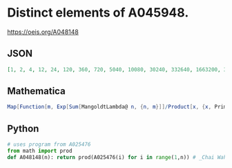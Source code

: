 # Distinct elements of A045948\.
https://oeis.org/A048148
## JSON
```JSON
[1, 2, 4, 12, 24, 120, 360, 720, 5040, 10080, 30240, 332640, 1663200, 3326400, 43243200, 129729600, 259459200, 4410806400, 30875644800, 586637251200, 1173274502400, 26985313555200, 134926567776000, 404779703328000, 11738611396512000, 363896953291872000]
```
## Mathematica
```Mathematica
Map[Function[m, Exp[Sum[MangoldtLambda@ n, {n, m}]]/Product[x, {x, Prime@ Range@ PrimePi@ m}]], Select[Range[10^3], Or[# == 1, And[PrimePowerQ@ #, ! PrimeQ@ #]] &] ] (* _Michael De Vlieger_, Aug 01 2017, after _Fred Daniel Kline_ at A045948 *)
```
## Python
```Python
# uses program from A025476
from math import prod
def A048148(n): return prod(A025476(i) for i in range(1,n)) # _Chai Wah Wu_, Aug 15 2024
```
